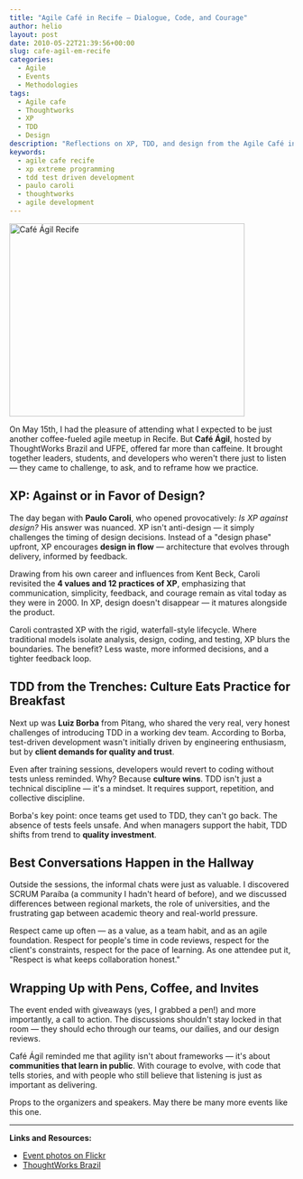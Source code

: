 ```yaml
---
title: "Agile Café in Recife – Dialogue, Code, and Courage"
author: helio
layout: post
date: 2010-05-22T21:39:56+00:00
slug: cafe-agil-em-recife
categories:
  - Agile
  - Events
  - Methodologies
tags:
  - Agile cafe
  - Thoughtworks
  - XP
  - TDD
  - Design
description: "Reflections on XP, TDD, and design from the Agile Café in Recife, featuring Paulo Caroli and Luiz Borba discussing agile practices and development culture."
keywords:
  - agile cafe recife
  - xp extreme programming
  - tdd test driven development
  - paulo caroli
  - thoughtworks
  - agile development
---
```


[<img class="aligncenter size-full wp-image-199" src="/uploads/2010/05/DSC04067.jpg" alt="Café Ágil Recife" width="417" height="342" srcset="/uploads/2010/05/DSC04067.jpg 417w, /uploads/2010/05/DSC04067-300x246.jpg 300w" sizes="(max-width: 417px) 100vw, 417px" />][2]

On May 15th, I had the pleasure of attending what I expected to be just another coffee-fueled agile meetup in Recife. But **Café Ágil**, hosted by ThoughtWorks Brazil and UFPE, offered far more than caffeine. It brought together leaders, students, and developers who weren't there just to listen — they came to challenge, to ask, and to reframe how we practice.

## XP: Against or in Favor of Design?

The day began with **Paulo Caroli**, who opened provocatively: _Is XP against design?_ His answer was nuanced. XP isn't anti-design — it simply challenges the timing of design decisions. Instead of a "design phase" upfront, XP encourages **design in flow** — architecture that evolves through delivery, informed by feedback.

Drawing from his own career and influences from Kent Beck, Caroli revisited the **4 values and 12 practices of XP**, emphasizing that communication, simplicity, feedback, and courage remain as vital today as they were in 2000. In XP, design doesn't disappear — it matures alongside the product.

Caroli contrasted XP with the rigid, waterfall-style lifecycle. Where traditional models isolate analysis, design, coding, and testing, XP blurs the boundaries. The benefit? Less waste, more informed decisions, and a tighter feedback loop.

## TDD from the Trenches: Culture Eats Practice for Breakfast

Next up was **Luiz Borba** from Pitang, who shared the very real, very honest challenges of introducing TDD in a working dev team. According to Borba, test-driven development wasn't initially driven by engineering enthusiasm, but by **client demands for quality and trust**.

Even after training sessions, developers would revert to coding without tests unless reminded. Why? Because **culture wins**. TDD isn't just a technical discipline — it's a mindset. It requires support, repetition, and collective discipline.

Borba's key point: once teams get used to TDD, they can't go back. The absence of tests feels unsafe. And when managers support the habit, TDD shifts from trend to **quality investment**.

## Best Conversations Happen in the Hallway

Outside the sessions, the informal chats were just as valuable. I discovered SCRUM Paraíba (a community I hadn't heard of before), and we discussed differences between regional markets, the role of universities, and the frustrating gap between academic theory and real-world pressure.

Respect came up often — as a value, as a team habit, and as an agile foundation. Respect for people's time in code reviews, respect for the client's constraints, respect for the pace of learning. As one attendee put it, "Respect is what keeps collaboration honest."

## Wrapping Up with Pens, Coffee, and Invites

The event ended with giveaways (yes, I grabbed a pen!) and more importantly, a call to action. The discussions shouldn't stay locked in that room — they should echo through our teams, our dailies, and our design reviews.

Café Ágil reminded me that agility isn't about frameworks — it's about **communities that learn in public**. With courage to evolve, with code that tells stories, and with people who still believe that listening is just as important as delivering.

Props to the organizers and speakers. May there be many more events like this one.

---

**Links and Resources:**

- [Event photos on Flickr](http://www.flickr.com/photos/heliomedeiros/sets/72157623961656217/with/4617934563/)
- [ThoughtWorks Brazil](http://www.thoughtworks.com/developer-porto-alegre)

[2]: /uploads/2010/05/DSC04067.jpg
